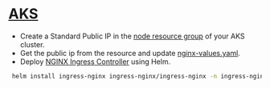 # [AKS](https://docs.microsoft.com/en-us/azure/aks/ingress-static-ip)

- Create a Standard Public IP in the [node resource group](https://docs.microsoft.com/en-us/azure/aks/faq#why-are-two-resource-groups-created-with-aks) of your AKS cluster.
- Get the public ip from the resource and update [nginx-values.yaml](nginx-values.yaml).
- Deploy [NGINX Ingress Controller](https://kubernetes.github.io/ingress-nginx/) using Helm.

```bash
 helm install ingress-nginx ingress-nginx/ingress-nginx -n ingress-nginx -f nginx/nginx-values.yaml
```
